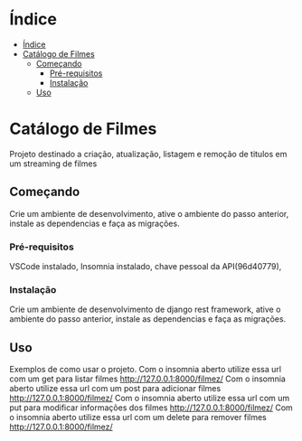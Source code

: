# Índice

- [Índice](#índice)
- [Catálogo de Filmes](#catálogo-de-filmes)
  - [Começando](#começando)
    - [Pré-requisitos](#pré-requisitos)
    - [Instalação](#instalação)
  - [Uso](#uso)

# Catálogo de Filmes

Projeto destinado a criação, atualização, listagem e remoção de titulos em um streaming de filmes  

## Começando

Crie um ambiente de desenvolvimento, ative o ambiente do passo anterior, instale as dependencias e faça as migrações.

### Pré-requisitos

VSCode instalado, Insomnia instalado, chave pessoal da API(96d40779), 

### Instalação

Crie um ambiente de desenvolvimento de django rest framework, ative o ambiente do passo anterior, instale as dependencias e faça as migrações.

## Uso

Exemplos de como usar o projeto.
Com o insomnia aberto utilize essa url com um get para listar filmes
http://127.0.0.1:8000/filmez/
Com o insomnia aberto utilize essa url com um post para adicionar filmes
http://127.0.0.1:8000/filmez/
Com o insomnia aberto utilize essa url com um put para modificar informações dos filmes
http://127.0.0.1:8000/filmez/
Com o insomnia aberto utilize essa url com um delete para remover filmes
http://127.0.0.1:8000/filmez/